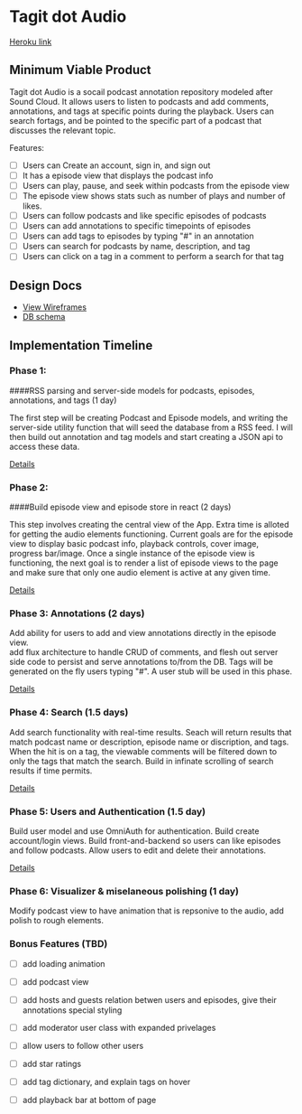 # Tagit dot Audio

[Heroku link][heroku]

[heroku]: http://www.herokuapp.com

## Minimum Viable Product

Tagit dot Audio is a socail podcast annotation repository modeled after Sound Cloud. 
It allows users to listen to podcasts and add comments, annotations, and tags at 
specific points during the playback. Users can search fortags, and be pointed to 
the specific part of a podcast that discusses the relevant topic.

Features:

<!-- This is a Markdown checklist. Use it to keep track of your progress! -->

- [ ] Users can Create an account, sign in, and sign out
- [ ] It has a episode view that displays the podcast info
- [ ] Users can play, pause, and seek within podcasts from the episode view
- [ ] The episode view shows stats such as number of plays and number of likes.
- [ ] Users can follow podcasts and like specific episodes of podcasts
- [ ] Users can add annotations to specific timepoints of episodes
- [ ] Users can add tags to episodes by typing "#" in an annotation
- [ ] Users can search for podcasts by name, description, and tag
- [ ] Users can click on a tag in a comment to perform a search for that tag

## Design Docs
* [View Wireframes][view]
* [DB schema][schema]

[view]: ./docs/views.pdf
[schema]: ./docs/schema.md

## Implementation Timeline

### Phase 1: 
####RSS parsing and server-side models for podcasts, episodes, annotations, and tags (1 day)

The first step will be creating Podcast and Episode models, and writing the 
server-side utility function that will seed the database from a RSS feed.  I 
will then build out annotation and tag models and start creating a JSON api to 
access these data.

[Details][phase-one]

### Phase 2: 
####Build episode view and episode store in react (2 days)

This step involves creating the central view of the App.  Extra time is alloted
for getting the audio elements functioning.  Current goals are for the episode
view to display basic podcast info, playback controls, cover image, progress 
bar/image.  Once a single instance of the episode view is functioning, the next 
goal is to render a list of episode views to the page and make sure that only 
one audio element is active at any given time.

[Details][phase-two]

### Phase 3: Annotations (2 days)

Add ability for users to add and view annotations directly in the episode view.  
add flux architecture to handle CRUD of comments, and flesh out server side code
to persist and serve annotations to/from the DB.  Tags will be generated on the
fly users typing "#". A user stub will be used in this phase.

[Details][phase-three]

### Phase 4: Search (1.5 days)

Add search functionality with real-time results.  Seach will return results that
match podcast name or description, episode name or discription, and tags.  When
the hit is on a tag, the viewable comments will be filtered down to only the tags
that match the search.  Build in infinate scrolling of search results if time permits.

[Details][phase-four]

### Phase 5: Users and Authentication (1.5 day)

Build user model and use OmniAuth for authentication.  Build create account/login views.
Build front-and-backend so users can like episodes and follow podcasts. Allow users to edit and
delete their annotations.


[Details][phase-five]

### Phase 6: Visualizer & miselaneous polishing (1 day)

Modify podcast view to have animation that is repsonive to the audio, add polish
to rough elements.

### Bonus Features (TBD)
- [ ] add loading animation
- [ ] add podcast view
- [ ] add hosts and guests relation betwen users and episodes, give their annotations special styling
- [ ] add moderator user class with expanded privelages
- [ ] allow users to follow other users
- [ ] add star ratings 
- [ ] add tag dictionary, and explain tags on hover
- [ ] add playback bar at bottom of page


[phase-one]: ./docs/phases/phase1.md
[phase-two]: ./docs/phases/phase2.md
[phase-three]: ./docs/phases/phase3.md
[phase-four]: ./docs/phases/phase4.md
[phase-five]: ./docs/phases/phase5.md
